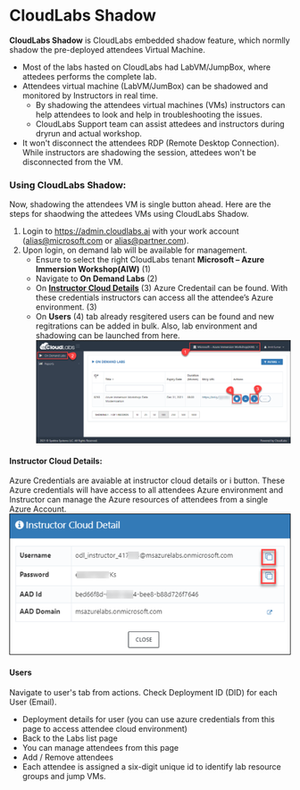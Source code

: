 # CloudLabs Shadow

**CloudLabs Shadow** is CloudLabs embedded shadow feature, which normlly shadow the pre-deployed attendees Virtual Machine.
  - Most of the labs hasted on CloudLabs had LabVM/JumpBox, where attedees performs the complete lab.
  - Attendees virtual machine (LabVM/JumBox) can be shadowed and monitored by Instructors in real time.
    * By shadowing the attendees virtual machines (VMs) instructors can help attendees to look and help in troubleshooting the issues. 
    * CloudLabs Support team can assist attedees and instructors during dryrun and actual workshop.
  - It won't disconnect the attendees RDP (Remote Desktop Connection). While instructors are shadowing the session, attedees won't be disconnected from the VM.

### Using CloudLabs Shadow:
Now, shadowing the attendees VM is single button ahead. Here are the steps for shaodwing the attedees VMs using CloudLabs Shadow.
1. Login to https://admin.cloudlabs.ai with your work account (alias@microsoft.com or alias@partner.com).
1. Upon login, on demand lab will be available for management.
   - Ensure to select the right CloudLabs tenant **Microsoft – Azure Immersion Workshop(AIW)** (1)
   - Navigate to **On Demand Labs** (2)
   - On **[Instructor Cloud Details]()** (3) Azure Credentail can be found. With these credentials instructors can access all the attendee’s Azure environment. (3)
   - On **Users** (4) tab already resgitered users can be found and new regitrations can be added in bulk. Also, lab environment and shadowing can be launched from here.
   ![](.././media/cs-001.png)
   
#### Instructor Cloud Details: 
Azure Credentials are avaiable at instructor cloud details or i button. These Azure credentials will have access to all attendees Azure environment and Instructor can manage the Azure resources of attendees from a single Azure Account.
  ![](.././media/cs-002.png)
  
#### Users
Navigate to user's tab from actions. Check Deployment ID (DID) for each User (Email).
  - Deployment details for user (you can use azure credentials from this page to access attendee cloud environment)
  - Back to the Labs list page
  - You can manage attendees from this page
  - Add / Remove attendees
  - Each attendee is assigned a six-digit unique id to identify lab resource groups and jump VMs.
 


